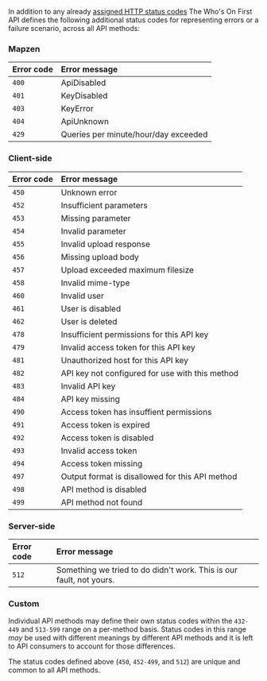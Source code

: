 <a name="error-codes"></a>
In addition to any already [assigned HTTP status codes](https://www.iana.org/assignments/http-status-codes/http-status-codes.xhtml) The Who's On First API defines the following additional status codes for representing errors or a failure scenario, across all API methods:

### Mapzen


| Error code | Error message |
| :--- | :--- |
| `400` | ApiDisabled |
| `401` | KeyDisabled |
| `403` | KeyError |
| `404` | ApiUnknown |
| `429` | Queries per minute/hour/day exceeded |

### Client-side

| Error code | Error message |
| :--- | :--- |
| `450` | Unknown error |
| `452` | Insufficient parameters |
| `453` | Missing parameter |
| `454` | Invalid parameter |
| `455` | Invalid upload response |
| `456` | Missing upload body |
| `457` | Upload exceeded maximum filesize |
| `458` | Invalid mime-type |
| `460` | Invalid user |
| `461` | User is disabled |
| `462` | User is deleted |
| `478` | Insufficient permissions for this API key |
| `479` | Invalid access token for this API key |
| `481` | Unauthorized host for this API key |
| `482` | API key not configured for use with this method |
| `483` | Invalid API key |
| `484` | API key missing |
| `490` | Access token has insuffient permissions |
| `491` | Access token is expired |
| `492` | Access token is disabled |
| `493` | Invalid access token |
| `494` | Access token missing |
| `497` | Output format is disallowed for this API method |
| `498` | API method is disabled |
| `499` | API method not found |

### Server-side

| Error code | Error message |
| :--- | :--- |
| `512` | Something we tried to do didn&#039;t work. This is our fault, not yours. |

### Custom

Individual API methods may define their own status codes within the `432-449` and `513-599` range on a per-method basis. Status codes in this range _may_ be used with different meanings by different API methods and it is left to API consumers to account for those differences.

The status codes defined above (`450`, `452-499`, and `512`) are unique and common to all API methods.